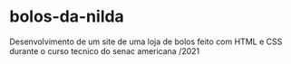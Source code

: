 # bolos-da-nilda
 Desenvolvimento de um site de uma loja de bolos feito com HTML e CSS durante o curso tecnico do senac americana /2021
